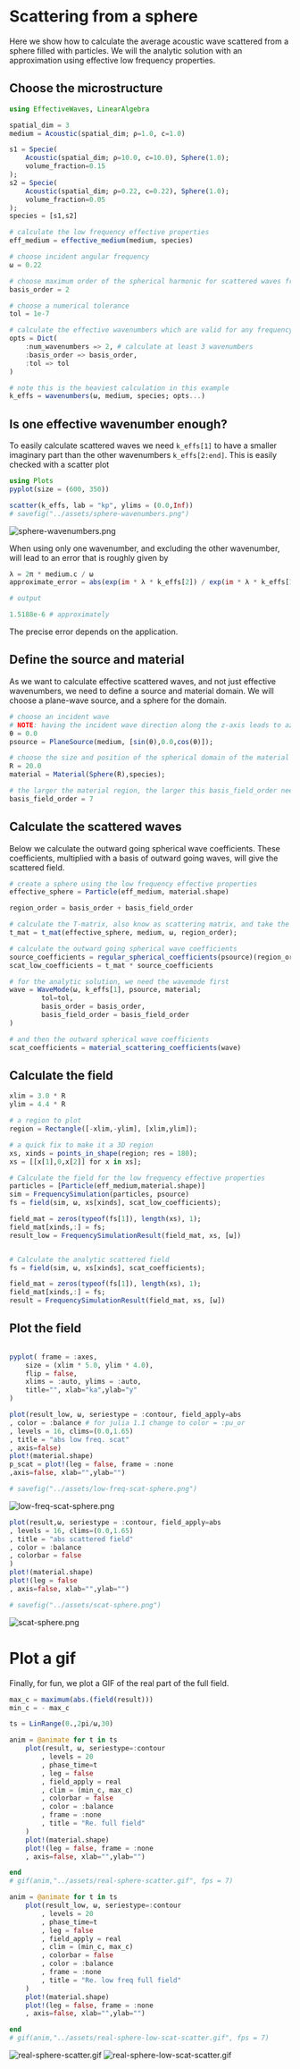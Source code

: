 # Scattering from a sphere

Here we show how to calculate the average acoustic wave scattered from a sphere filled with particles. We will the analytic solution with an approximation using effective low frequency properties.


## Choose the microstructure
```julia
using EffectiveWaves, LinearAlgebra

spatial_dim = 3
medium = Acoustic(spatial_dim; ρ=1.0, c=1.0)

s1 = Specie(
    Acoustic(spatial_dim; ρ=10.0, c=10.0), Sphere(1.0);
    volume_fraction=0.15
);
s2 = Specie(
    Acoustic(spatial_dim; ρ=0.22, c=0.22), Sphere(1.0);
    volume_fraction=0.05
);
species = [s1,s2]

# calculate the low frequency effective properties
eff_medium = effective_medium(medium, species)

# choose incident angular frequency
ω = 0.22

# choose maximum order of the spherical harmonic for scattered waves from particles
basis_order = 2

# choose a numerical tolerance
tol = 1e-7

# calculate the effective wavenumbers which are valid for any frequency low frequency effective properties
opts = Dict(
    :num_wavenumbers => 2, # calculate at least 3 wavenumbers
    :basis_order => basis_order,
    :tol => tol
)

# note this is the heaviest calculation in this example
k_effs = wavenumbers(ω, medium, species; opts...)
```

## Is one effective wavenumber enough?
To easily calculate scattered waves we need `k_effs[1]` to have a smaller imaginary part than the other wavenumbers `k_effs[2:end]`. This is easily checked with a scatter plot

```julia
using Plots
pyplot(size = (600, 350))

scatter(k_effs, lab = "kp", ylims = (0.0,Inf))  
# savefig("../assets/sphere-wavenumbers.png")
```
![sphere-wavenumbers.png](../assets/sphere-wavenumbers.png)

When using only one wavenumber, and excluding the other wavenumber, will lead to an error that is roughly given by
```julia
λ = 2π * medium.c / ω
approximate_error = abs(exp(im * λ * k_effs[2]) / exp(im * λ * k_effs[1]))

# output

1.5188e-6 # approximately
```
The precise error depends on the application.

## Define the source and material
As we want to calculate effective scattered waves, and not just effective wavenumbers, we need to define a source and material domain. We will choose a plane-wave source, and a sphere for the domain.  
```julia
# choose an incident wave
# NOTE: having the incident wave direction along the z-axis leads to azimuthal symmetry, which simplifies the next steps.
θ = 0.0
psource = PlaneSource(medium, [sin(θ),0.0,cos(θ)]);

# choose the size and position of the spherical domain of the material
R = 20.0
material = Material(Sphere(R),species);

# the larger the material region, the larger this basis_field_order needs to be
basis_field_order = 7
```

## Calculate the scattered waves
Below we calculate the outward going spherical wave coefficients. These coefficients, multiplied with a basis of outward going waves, will give the scattered field.
```julia
# create a sphere using the low frequency effective properties
effective_sphere = Particle(eff_medium, material.shape)

region_order = basis_order + basis_field_order

# calculate the T-matrix, also know as scattering matrix, and take the diagonal
t_mat = t_mat(effective_sphere, medium, ω, region_order);

# calculate the outward going spherical wave coefficients
source_coefficients = regular_spherical_coefficients(psource)(region_order,zeros(3),ω);
scat_low_coefficients = t_mat * source_coefficients

# for the analytic solution, we need the wavemode first
wave = WaveMode(ω, k_effs[1], psource, material;
        tol=tol,
        basis_order = basis_order,
        basis_field_order = basis_field_order
)

# and then the outward spherical wave coefficients
scat_coefficients = material_scattering_coefficients(wave)
```

## Calculate the field
```julia
xlim = 3.0 * R
ylim = 4.4 * R

# a region to plot
region = Rectangle([-xlim,-ylim], [xlim,ylim]);

# a quick fix to make it a 3D region
xs, xinds = points_in_shape(region; res = 180);
xs = [[x[1],0,x[2]] for x in xs];

# Calculate the field for the low frequency effective properties
particles = [Particle(eff_medium,material.shape)]
sim = FrequencySimulation(particles, psource)
fs = field(sim, ω, xs[xinds], scat_low_coefficients);

field_mat = zeros(typeof(fs[1]), length(xs), 1);
field_mat[xinds,:] = fs;
result_low = FrequencySimulationResult(field_mat, xs, [ω])


# Calculate the analytic scattered field
fs = field(sim, ω, xs[xinds], scat_coefficients);

field_mat = zeros(typeof(fs[1]), length(xs), 1);
field_mat[xinds,:] = fs;
result = FrequencySimulationResult(field_mat, xs, [ω])
```

## Plot the field
```julia

pyplot( frame = :axes,
    size = (xlim * 5.0, ylim * 4.0),
    flip = false,
    xlims = :auto, ylims = :auto,
    title="", xlab="ka",ylab="y"
)

plot(result_low, ω, seriestype = :contour, field_apply=abs
, color = :balance # for julia 1.1 change to color = :pu_or
, levels = 16, clims=(0.0,1.65)
, title = "abs low freq. scat"
, axis=false)
plot!(material.shape)
p_scat = plot!(leg = false, frame = :none
,axis=false, xlab="",ylab="")

# savefig("../assets/low-freq-scat-sphere.png")
```
![low-freq-scat-sphere.png](../assets/low-freq-scat-sphere.png)

```julia
plot(result,ω, seriestype = :contour, field_apply=abs
, levels = 16, clims=(0.0,1.65)
, title = "abs scattered field"
, color = :balance
, colorbar = false
)
plot!(material.shape)
plot!(leg = false
, axis=false, xlab="",ylab="")

# savefig("../assets/scat-sphere.png")
```
![scat-sphere.png](../assets/scat-sphere.png)

# Plot a gif

Finally, for fun, we plot a GIF of the real part of the full field.

```julia
max_c = maximum(abs.(field(result)))
min_c = - max_c

ts = LinRange(0.,2pi/ω,30)

anim = @animate for t in ts
    plot(result, ω, seriestype=:contour
        , levels = 20
        , phase_time=t
        , leg = false
        , field_apply = real
        , clim = (min_c, max_c)
        , colorbar = false
        , color = :balance
        , frame = :none
        , title = "Re. full field"
    )
    plot!(material.shape)
    plot!(leg = false, frame = :none
    , axis=false, xlab="",ylab="")

end
# gif(anim,"../assets/real-sphere-scatter.gif", fps = 7)

anim = @animate for t in ts
    plot(result_low, ω, seriestype=:contour
        , levels = 20
        , phase_time=t
        , leg = false
        , field_apply = real
        , clim = (min_c, max_c)
        , colorbar = false
        , color = :balance
        , frame = :none
        , title = "Re. low freq full field"
    )
    plot!(material.shape)
    plot!(leg = false, frame = :none
    , axis=false, xlab="",ylab="")

end
# gif(anim,"../assets/real-sphere-low-scat-scatter.gif", fps = 7)

```
![real-sphere-scatter.gif](../assets/real-sphere-scatter.gif)
![real-sphere-low-scat-scatter.gif](../assets/real-sphere-low-scat-scatter.gif)
